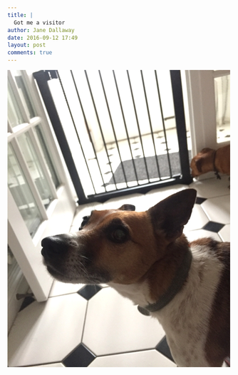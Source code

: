 ```yaml
---
title: |
  Got me a visitor
author: Jane Dallaway
date: 2016-09-12 17:49
layout: post
comments: true
---
```


<div><a href="/media/tp_IMG_2405.JPG"><img src="/media/tp_thumb_IMG_2405.JPG" width="500" height="667"/></a></div>



  

      